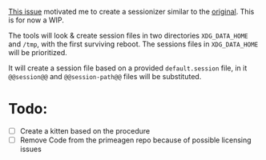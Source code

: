 [This issue](https://github.com/kovidgoyal/kitty/issues/8911) motivated me to create a sessionizer similar to the [original](https://github.com/ThePrimeagen/tmux-sessionizer/tree/master).
This is for now a WIP.

The tools will look & create session files in two directories `XDG_DATA_HOME` and `/tmp`, with the first surviving reboot.
The sessions files in `XDG_DATA_HOME` will be prioritized.

It will create a session file based on a provided `default.session` file, in it `@@session@@` and `@@session-path@@` files will be substituted.

# Todo:
- [ ] Create a kitten based on the procedure
- [ ] Remove Code from the primeagen repo because of possible licensing issues 
